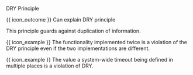 <span id="title">DRY Principle</span>

<span id="prereqs"></span>

<span id="outcomes">{{ icon_outcome }} Can explain DRY principle</span>

<div id="body">

<tip-box type="definition">

<include src="../../common/definitions.md#def-dry-principle" />

</tip-box>

This principle guards against duplication of information. 

<tip-box> 

{{ icon_example }} The functionality implemented twice is a violation of the DRY principle even if the two implementations are different.

{{ icon_example }} The value a system-wide timeout being defined in multiple places is a violation of DRY.

</tip-box> 

</div>

<div id="extras">
</div>